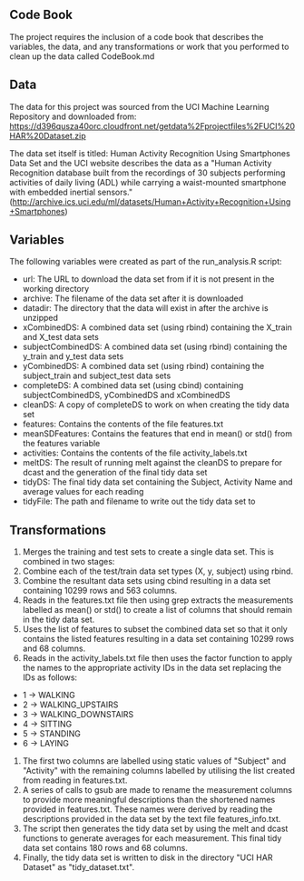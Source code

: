## Code Book

The project requires the inclusion of a code book that describes the variables, the data, and any transformations or work that you performed to clean up the data called CodeBook.md

## Data

The data for this project was sourced from the UCI Machine Learning Repository and downloaded from: https://d396qusza40orc.cloudfront.net/getdata%2Fprojectfiles%2FUCI%20HAR%20Dataset.zip

The data set itself is titled: Human Activity Recognition Using Smartphones Data Set and the UCI website describes the data as a "Human Activity Recognition database built from the recordings of 30 subjects performing activities of daily living (ADL) while carrying a waist-mounted smartphone with embedded inertial sensors." (http://archive.ics.uci.edu/ml/datasets/Human+Activity+Recognition+Using+Smartphones)

## Variables

The following variables were created as part of the run_analysis.R script:
 * url: The URL to download the data set from if it is not present in the working directory
 * archive: The filename of the data set after it is downloaded
 * datadir: The directory that the data will exist in after the archive is unzipped
 * xCombinedDS: A combined data set (using rbind) containing the X_train and X_test data sets
 * subjectCombinedDS: A combined data set (using rbind) containing the y_train and y_test data sets
 * yCombinedDS: A combined data set (using rbind) containing the subject_train and subject_test data sets
 * completeDS: A combined data set (using cbind) containing subjectCombinedDS, yCombinedDS and xCombinedDS
 * cleanDS: A copy of completeDS to work on when creating the tidy data set
 * features: Contains the contents of the file features.txt
 * meanSDFeatures: Contains the features that end in mean() or std() from the features variable
 * activities: Contains the contents of the file activity_labels.txt
 * meltDS: The result of running melt against the cleanDS to prepare for dcast and the generation of the final tidy data set
 * tidyDS: The final tidy data set containing the Subject, Activity Name and average values for each reading
 * tidyFile: The path and filename to write out the tidy data set to

## Transformations


1. Merges the training and test sets to create a single data set. This is combined in two stages:
 1. Combine each of the test/train data set types (X, y, subject) using rbind.
 2. Combine the resultant data sets using cbind resulting in a data set containing 10299 rows and 563 columns.
1. Reads in the features.txt file then using grep extracts the measurements labelled as mean() or std() to create a list of columns that should remain in the tidy data set.
1. Uses the list of features to subset the combined data set so that it only contains the listed features resulting in a data set containing 10299 rows and 68 columns.
1. Reads in the activity_labels.txt file then uses the factor function to apply the names to the appropriate activity IDs in the data set replacing the IDs as follows:
 * 1 -> WALKING
 * 2 -> WALKING_UPSTAIRS
 * 3 -> WALKING_DOWNSTAIRS
 * 4 -> SITTING
 * 5 -> STANDING
 * 6 -> LAYING
1. The first two columns are labelled using static values of "Subject" and "Activity" with the remaining columns labelled by utilising the list created from reading in features.txt.
1. A series of calls to gsub are made to rename the measurement columns to provide more meaningful descriptions than the shortened names provided in features.txt. These names were derived by reading the descriptions provided in the data set by the text file features_info.txt.
1. The script then generates the tidy data set by using the melt and dcast functions to generate averages for each measurement. This final tidy data set contains 180 rows and 68 columns.
1. Finally, the tidy data set is written to disk in the directory "UCI HAR Dataset" as "tidy_dataset.txt".
